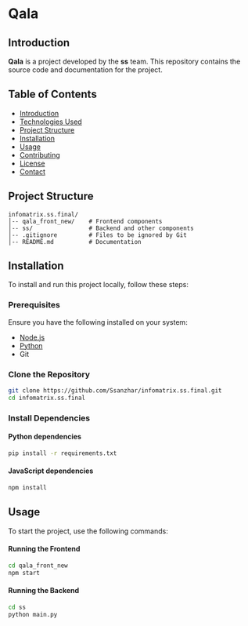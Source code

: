 # Qala

## Introduction

**Qala** is a project developed by the **ss** team. This repository contains the source code and documentation for the project. 

## Table of Contents

- [Introduction](#introduction)
- [Technologies Used](#technologies-used)
- [Project Structure](#project-structure)
- [Installation](#installation)
- [Usage](#usage)
- [Contributing](#contributing)
- [License](#license)
- [Contact](#contact)


## Project Structure

```
infomatrix.ss.final/
│-- qala_front_new/    # Frontend components
│-- ss/                # Backend and other components
│-- .gitignore         # Files to be ignored by Git
│-- README.md          # Documentation
```

## Installation

To install and run this project locally, follow these steps:

### Prerequisites

Ensure you have the following installed on your system:
- [Node.js](https://nodejs.org/)
- [Python](https://www.python.org/)
- Git

### Clone the Repository

```sh
git clone https://github.com/Ssanzhar/infomatrix.ss.final.git
cd infomatrix.ss.final
```

### Install Dependencies

#### Python dependencies
```sh
pip install -r requirements.txt
```

#### JavaScript dependencies
```sh
npm install
```

## Usage

To start the project, use the following commands:

#### Running the Frontend
```sh
cd qala_front_new
npm start
```

#### Running the Backend
```sh
cd ss
python main.py
```
